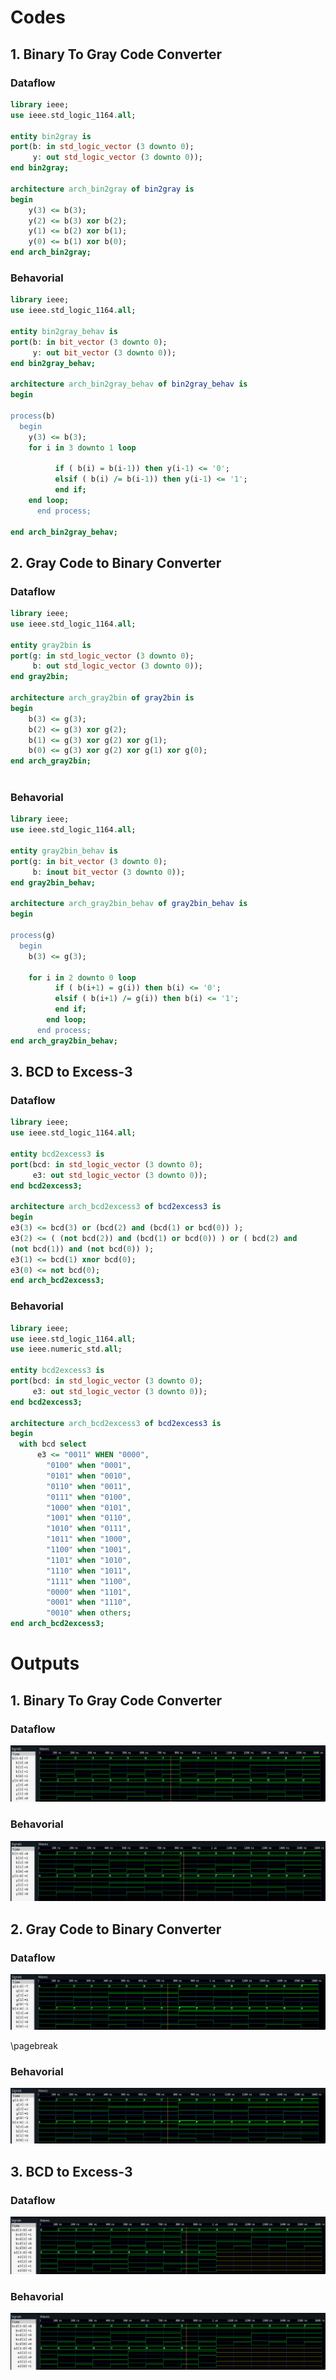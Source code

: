#  Codes


##  1. Binary To Gray Code Converter


###  Dataflow


```vhdl
library ieee;
use ieee.std_logic_1164.all;

entity bin2gray is
port(b: in std_logic_vector (3 downto 0);
     y: out std_logic_vector (3 downto 0));
end bin2gray;

architecture arch_bin2gray of bin2gray is
begin
	y(3) <= b(3);
	y(2) <= b(3) xor b(2);
	y(1) <= b(2) xor b(1);
	y(0) <= b(1) xor b(0);
end arch_bin2gray;
```

###  Behavorial

```vhdl
library ieee;
use ieee.std_logic_1164.all;

entity bin2gray_behav is
port(b: in bit_vector (3 downto 0);
     y: out bit_vector (3 downto 0));
end bin2gray_behav;

architecture arch_bin2gray_behav of bin2gray_behav is
begin

process(b)
  begin
    y(3) <= b(3);
    for i in 3 downto 1 loop

	      if ( b(i) = b(i-1)) then y(i-1) <= '0';
	      elsif ( b(i) /= b(i-1)) then y(i-1) <= '1';
	      end if;
	end loop;
      end process;

end arch_bin2gray_behav;
```

##  2. Gray Code to Binary Converter


###  Dataflow


```vhdl
library ieee;
use ieee.std_logic_1164.all;

entity gray2bin is
port(g: in std_logic_vector (3 downto 0);
     b: out std_logic_vector (3 downto 0));
end gray2bin;

architecture arch_gray2bin of gray2bin is
begin
	b(3) <= g(3);
	b(2) <= g(3) xor g(2);
	b(1) <= g(3) xor g(2) xor g(1);
	b(0) <= g(3) xor g(2) xor g(1) xor g(0);
end arch_gray2bin;



```

###  Behavorial


```vhdl
library ieee;
use ieee.std_logic_1164.all;

entity gray2bin_behav is
port(g: in bit_vector (3 downto 0);
     b: inout bit_vector (3 downto 0));
end gray2bin_behav;

architecture arch_gray2bin_behav of gray2bin_behav is
begin

process(g)
  begin
    b(3) <= g(3);

    for i in 2 downto 0 loop
	      if ( b(i+1) = g(i)) then b(i) <= '0';
	      elsif ( b(i+1) /= g(i)) then b(i) <= '1';
	      end if;
	    end loop;
      end process;
end arch_gray2bin_behav;


```

##  3. BCD to Excess-3


###  Dataflow


```vhdl
library ieee;
use ieee.std_logic_1164.all;

entity bcd2excess3 is
port(bcd: in std_logic_vector (3 downto 0);
     e3: out std_logic_vector (3 downto 0));
end bcd2excess3;

architecture arch_bcd2excess3 of bcd2excess3 is
begin
e3(3) <= bcd(3) or (bcd(2) and (bcd(1) or bcd(0)) );
e3(2) <= ( (not bcd(2)) and (bcd(1) or bcd(0)) ) or ( bcd(2) and
(not bcd(1)) and (not bcd(0)) );
e3(1) <= bcd(1) xnor bcd(0);
e3(0) <= not bcd(0);
end arch_bcd2excess3;
```

###  Behavorial


```vhdl
library ieee;
use ieee.std_logic_1164.all;
use ieee.numeric_std.all;

entity bcd2excess3 is
port(bcd: in std_logic_vector (3 downto 0);
     e3: out std_logic_vector (3 downto 0));
end bcd2excess3;

architecture arch_bcd2excess3 of bcd2excess3 is
begin
  with bcd select
	  e3 <= "0011" WHEN "0000",
		"0100" when "0001",
		"0101" when "0010",
		"0110" when "0011",
		"0111" when "0100",
		"1000" when "0101",
		"1001" when "0110",
		"1010" when "0111",
		"1011" when "1000",
		"1100" when "1001",
		"1101" when "1010",
		"1110" when "1011",
		"1111" when "1100",
		"0000" when "1101",
		"0001" when "1110",
		"0010" when others;
end arch_bcd2excess3;
```

# Outputs


##  1. Binary To Gray Code Converter

###  Dataflow

![Dataflow Style of Modelling](img/b2g_dataflow.png)

###  Behavorial

![Behavorial Style of Modelling](img/b2g_behav.png)

##  2. Gray Code to Binary Converter

###  Dataflow

![Dataflow style of Modelling](img/g2b_dataflow.png)

\pagebreak

###  Behavorial

![Behavorial Style of Modelling](img/g2b_dataflow.png)

##  3. BCD to Excess-3

###  Dataflow

![Dataflow Style of Modelling](img/bcd_dataflow.png)

###  Behavorial

![Behavorial Style of Modelling](img/bcd_dataflow.png)
